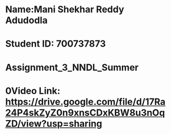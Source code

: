 # Name:Mani Shekhar Reddy Adudodla
# Student ID: 700737873
# Assignment_3_NNDL_Summer
# 0Video Link: https://drive.google.com/file/d/17Ra24P4skZyZ0n9xnsCDxKBW8u3nOqZD/view?usp=sharing
